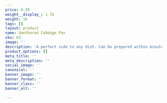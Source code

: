 ```yaml
---
price: 6.59
weight__display_: 1 lb
weight: 16
tags: []
layout: product
name: Smothered Cabbage Pan
sku: 63
image: ''
description: 'A perfect side to any dish. Can be prepared within minutes once defrosted. '
product_options: []
meta_title: ''
meta_description: ''
social_image: ''
canonical: ''
banner_image: ''
banner_format: ''
banner_class: ''
banner_alt: ''

---
```

